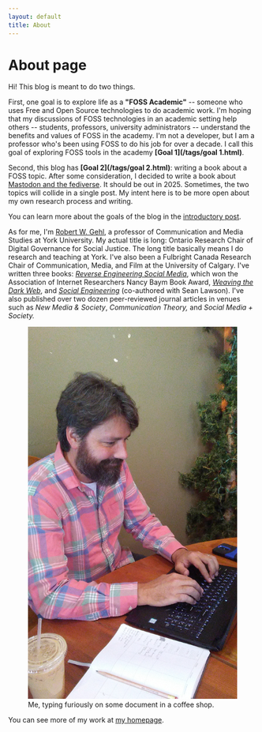 ```yaml
---
layout: default
title: About
---
```

# About page

Hi! This blog is meant to do two things. 

First, one goal is to explore life as a **"FOSS Academic"** -- someone who uses Free and Open Source technologies to do academic work. I'm hoping that my discussions of FOSS technologies in an academic setting help others -- students, professors, university administrators -- understand the benefits and values of FOSS in the academy. I'm not a developer, but I am a professor who's been using FOSS to do his job for over a decade. I call this goal of exploring FOSS tools in the academy **[Goal 1](/tags/goal 1.html)**.

Second, this blog has **[Goal 2](/tags/goal 2.html)**: writing a book about a FOSS topic. After some consideration, I decided to write a book about [Mastodon and the fediverse](/2024/02/11/Move-Slowy-Preview.html). It should be out in 2025. Sometimes, the two topics will collide in a single post. My intent here is to be more open about my own research process and writing.

You can learn more about the goals of the blog in the [introductory post](/2020/11/27/introduction.html).

As for me, I'm [Robert W. Gehl](https://www.robertwgehl.org), a professor of Communication and Media Studies at York University. My actual title is long: Ontario Research Chair of Digital Governance for Social Justice. The long title basically means I do research and teaching at York. I've also been a Fulbright Canada Research Chair of Communication, Media, and Film at the University of Calgary. I've written three books: [*Reverse Engineering Social Media*](http://tupress.temple.edu/book/1115), which won the Association of Internet Researchers Nancy Baym Book Award, [*Weaving the Dark Web*](https://mitpress.mit.edu/books/weaving-dark-web), and [*Social Engineering*](https://mitpress.mit.edu/9780262543453/) (co-authored with Sean Lawson). I've also published over two dozen peer-reviewed journal articles in venues such as *New Media & Society*, *Communication Theory,* and *Social Media + Society.*

<figure>
    <img src="./assets/images/rwgcomputing.jpg" alt="Robert W Gehl using a laptop" title="RWG computing">
    <figcaption>Me, typing furiously on some document in a coffee shop.</figcaption>
</figure>

You can see more of my work at [my homepage](https://www.robertwgehl.org).


